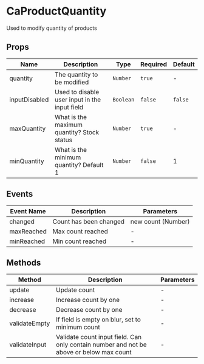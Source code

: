 # CaProductQuantity

Used to modify quantity of products

## Props

<!-- @vuese:CaProductQuantity:props:start -->
|Name|Description|Type|Required|Default|
|---|---|---|---|---|
|quantity|The quantity to be modified|`Number`|`true`|-|
|inputDisabled|Used to disable user input in the input field|`Boolean`|`false`|`false`|
|maxQuantity|What is the maximum quantity? Stock status|`Number`|`true`|-|
|minQuantity|What is the minimum quantity? Default 1|`Number`|`false`|1|

<!-- @vuese:CaProductQuantity:props:end -->


## Events

<!-- @vuese:CaProductQuantity:events:start -->
|Event Name|Description|Parameters|
|---|---|---|
|changed|Count has been changed|new count (Number)|
|maxReached|Max count reached|-|
|minReached|Min count reached|-|

<!-- @vuese:CaProductQuantity:events:end -->


## Methods

<!-- @vuese:CaProductQuantity:methods:start -->
|Method|Description|Parameters|
|---|---|---|
|update|Update count|-|
|increase|Increase count by one|-|
|decrease|Decrease count by one|-|
|validateEmpty|If field is empty on blur, set to minimum count|-|
|validateInput|Validate count input field. Can only contain number and not be above or below max count|-|

<!-- @vuese:CaProductQuantity:methods:end -->


